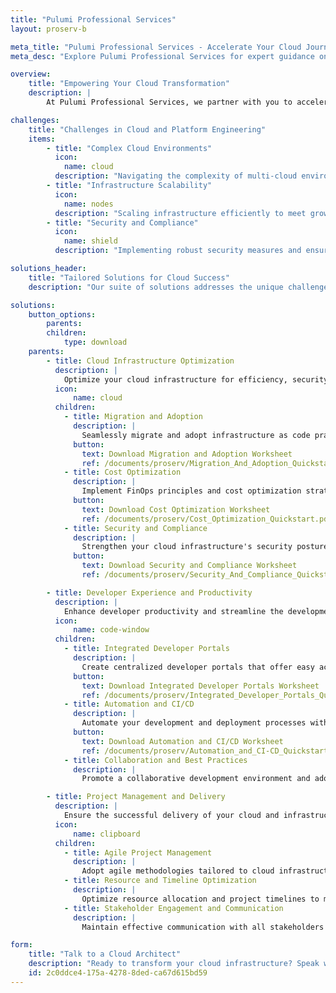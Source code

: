 ```yaml
---
title: "Pulumi Professional Services"
layout: proserv-b

meta_title: "Pulumi Professional Services - Accelerate Your Cloud Journey"
meta_desc: "Explore Pulumi Professional Services for expert guidance on cloud infrastructure, automation, and best practices to streamline your cloud journey."

overview:
    title: "Empowering Your Cloud Transformation"
    description: |
        At Pulumi Professional Services, we partner with you to accelerate your cloud transformation journey. Leveraging our deep expertise in infrastructure as code (IaC), we provide tailored solutions that enhance your cloud and platform engineering efforts, ensuring a seamless, secure, and scalable cloud environment.

challenges:
    title: "Challenges in Cloud and Platform Engineering"
    items:
        - title: "Complex Cloud Environments"
          icon:
            name: cloud
          description: "Navigating the complexity of multi-cloud environments and ensuring consistent infrastructure across platforms."
        - title: "Infrastructure Scalability"
          icon:
            name: nodes
          description: "Scaling infrastructure efficiently to meet growing demands while maintaining performance and cost-effectiveness."
        - title: "Security and Compliance"
          icon:
            name: shield
          description: "Implementing robust security measures and ensuring compliance across all cloud services and infrastructure."

solutions_header:
    title: "Tailored Solutions for Cloud Success"
    description: "Our suite of solutions addresses the unique challenges of cloud and platform engineering, ensuring your infrastructure is efficient, secure, and ready for the future."

solutions:
    button_options:
        parents:
        children:
            type: download
    parents:
        - title: Cloud Infrastructure Optimization
          description: |
            Optimize your cloud infrastructure for efficiency, security, and scalability with Pulumi's expert guidance. Tailor your environment to meet the demands of modern applications and workflows.
          icon:
              name: cloud
          children:
            - title: Migration and Adoption
              description: |
                Seamlessly migrate and adopt infrastructure as code practices with Pulumi's expertise. Transition from AWS CloudFormation, Terraform, AWS CDK, and other IaC tools to a unified Pulumi ecosystem, enhancing your cloud infrastructure's flexibility and maintainability.
              button:
                text: Download Migration and Adoption Worksheet
                ref: /documents/proserv/Migration_And_Adoption_Quickstart.pdf
            - title: Cost Optimization
              description: |
                Implement FinOps principles and cost optimization strategies to ensure your cloud spending is efficient and aligned with your business objectives. Gain insights into usage patterns and optimize resources to reduce costs without sacrificing performance.
              button:
                text: Download Cost Optimization Worksheet
                ref: /documents/proserv/Cost_Optimization_Quickstart.pdf
            - title: Security and Compliance
              description: |
                Strengthen your cloud infrastructure's security posture and ensure compliance with industry standards. Pulumi helps you implement robust security frameworks and compliance checks, safeguarding your data and applications in the cloud.
              button:
                text: Download Security and Compliance Worksheet
                ref: /documents/proserv/Security_And_Compliance_Quickstart.pdf

        - title: Developer Experience and Productivity
          description: |
            Enhance developer productivity and streamline the development lifecycle with integrated tools and practices. Foster a culture of innovation and efficiency across your development teams.
          icon:
              name: code-window
          children:
            - title: Integrated Developer Portals
              description: |
                Create centralized developer portals that offer easy access to tools, documentation, and resources. Improve collaboration and streamline workflows to boost productivity and innovation.
              button:
                text: Download Integrated Developer Portals Worksheet
                ref: /documents/proserv/Integrated_Developer_Portals_Quickstart.pdf
            - title: Automation and CI/CD
              description: |
                Automate your development and deployment processes with Pulumi's CI/CD integrations. Achieve faster release cycles and more reliable builds, enabling your team to focus on delivering value.
              button:
                text: Download Automation and CI/CD Worksheet
                ref: /documents/proserv/Automation_and_CI-CD_Quickstart.pdf
            - title: Collaboration and Best Practices
              description: |
                Promote a collaborative development environment and adopt best practices for cloud-native development. Leverage Pulumi's expertise to build a culture of continuous improvement and learning.

        - title: Project Management and Delivery
          description: |
            Ensure the successful delivery of your cloud and infrastructure projects with Pulumi's project management expertise. From planning to execution, manage projects efficiently and meet your strategic goals.
          icon:
              name: clipboard
          children:
            - title: Agile Project Management
              description: |
                Adopt agile methodologies tailored to cloud infrastructure projects. Pulumi's approach to agile project management ensures flexibility, continuous improvement, and customer-centric delivery.
            - title: Resource and Timeline Optimization
              description: |
                Optimize resource allocation and project timelines to meet your infrastructure goals. Pulumi helps you balance project demands with available resources, ensuring timely and efficient delivery.
            - title: Stakeholder Engagement and Communication
              description: |
                Maintain effective communication with all stakeholders throughout the project lifecycle. Pulumi's project management practices ensure transparency, alignment, and satisfaction across teams and stakeholders.

form:
    title: "Talk to a Cloud Architect"
    description: "Ready to transform your cloud infrastructure? Speak with a Pulumi architect today to explore how our professional services can accelerate your cloud journey."
    id: 2c0ddce4-175a-4278-8ded-ca67d615bd59
---
```

